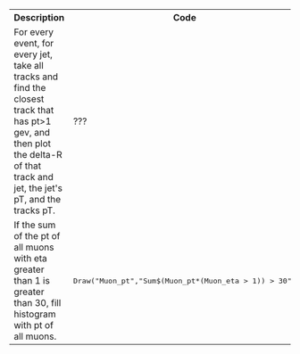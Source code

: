 <table>
  <tr>
    <th><b>Description</b></th>
    <th><b>Code</b></th>
  </tr>
  <tr>
    <td>For every event, for every jet, take all tracks and find the closest track that has pt>1 gev, and then plot the delta-R of that track and jet, the jet's pT, and the tracks pT.</td>
    <td>???</td>
  </tr>
  <tr>
    <td>If the sum of the pt of all muons with eta greater than 1 is greater than 30, fill histogram with pt of all muons.</td>
    <td>
      <pre lang="cpp">Draw("Muon_pt","Sum$(Muon_pt*(Muon_eta > 1)) > 30")</pre>
    </td>
  </tr>
</table>
